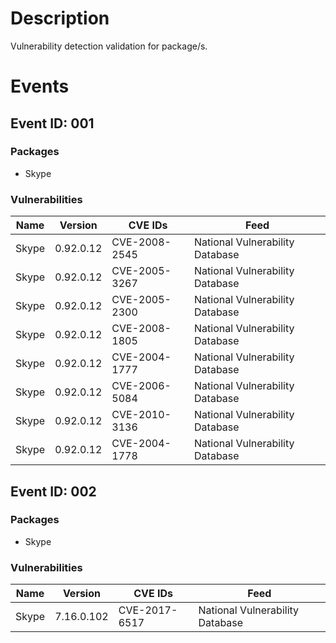 # Description

Vulnerability detection validation for package/s.

# Events

## Event ID: 001
### Packages
- Skype
### Vulnerabilities

| Name | Version | CVE IDs      | Feed
|------|---------|--------------|-------------------------------
|Skype |0.92.0.12|CVE-2008-2545 |National Vulnerability Database
|Skype |0.92.0.12|CVE-2005-3267 |National Vulnerability Database
|Skype |0.92.0.12|CVE-2005-2300 |National Vulnerability Database
|Skype |0.92.0.12|CVE-2008-1805 |National Vulnerability Database
|Skype |0.92.0.12|CVE-2004-1777 |National Vulnerability Database
|Skype |0.92.0.12|CVE-2006-5084 |National Vulnerability Database
|Skype |0.92.0.12|CVE-2010-3136 |National Vulnerability Database
|Skype |0.92.0.12|CVE-2004-1778 |National Vulnerability Database

## Event ID: 002
### Packages
- Skype
### Vulnerabilities

| Name | Version  | CVE IDs      | Feed
|------|----------|--------------|-------------------------------
|Skype |7.16.0.102|CVE-2017-6517 |National Vulnerability Database

